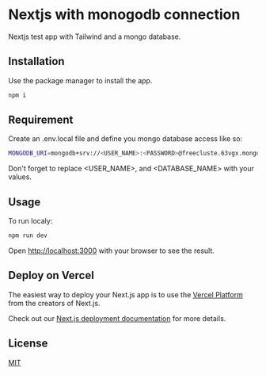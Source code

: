 # Nextjs with monogodb connection

Nextjs test app with Tailwind and a mongo database.

## Installation

Use the package manager to install the app.

```bash
npm i
```

## Requirement

Create an .env.local file and define you mongo database access like so:

```bash
MONGODB_URI=mongodb+srv://<USER_NAME>:<PASSWORD>@freecluste.63vgx.mongodb.net/<DATABASE_NAME>?retryWrites=true&w=majority
```
Don't forget to replace <USER_NAME>, <PASSWORD> and <DATABASE_NAME> with your values.

## Usage

To run localy:

```bash
npm run dev
```
Open [http://localhost:3000](http://localhost:3000) with your browser to see the result.
  
## Deploy on Vercel

The easiest way to deploy your Next.js app is to use the [Vercel Platform](https://vercel.com/new?utm_medium=default-template&filter=next.js&utm_source=create-next-app&utm_campaign=create-next-app-readme) from the creators of Next.js.

Check out our [Next.js deployment documentation](https://nextjs.org/docs/deployment) for more details.
  
## License
[MIT](https://choosealicense.com/licenses/mit/)
